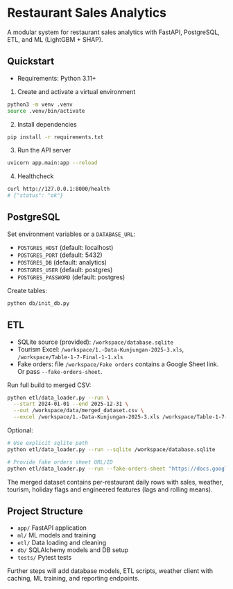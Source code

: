 # Restaurant Sales Analytics

A modular system for restaurant sales analytics with FastAPI, PostgreSQL, ETL, and ML (LightGBM + SHAP).

## Quickstart

- Requirements: Python 3.11+

1) Create and activate a virtual environment

```bash
python3 -m venv .venv
source .venv/bin/activate
```

2) Install dependencies

```bash
pip install -r requirements.txt
```

3) Run the API server

```bash
uvicorn app.main:app --reload
```

4) Healthcheck

```bash
curl http://127.0.0.1:8000/health
# {"status": "ok"}
```

## PostgreSQL

Set environment variables or a `DATABASE_URL`:

- `POSTGRES_HOST` (default: localhost)
- `POSTGRES_PORT` (default: 5432)
- `POSTGRES_DB` (default: analytics)
- `POSTGRES_USER` (default: postgres)
- `POSTGRES_PASSWORD` (default: postgres)

Create tables:

```bash
python db/init_db.py
```

## ETL

- SQLite source (provided): `/workspace/database.sqlite`
- Tourism Excel: `/workspace/1.-Data-Kunjungan-2025-3.xls`, `/workspace/Table-1-7-Final-1-1.xls`
- Fake orders: file `/workspace/Fake orders` contains a Google Sheet link. Or pass `--fake-orders-sheet`.

Run full build to merged CSV:

```bash
python etl/data_loader.py --run \
  --start 2024-01-01 --end 2025-12-31 \
  --out /workspace/data/merged_dataset.csv \
  --excel /workspace/1.-Data-Kunjungan-2025-3.xls /workspace/Table-1-7-Final-1-1.xls
```

Optional:

```bash
# Use explicit sqlite path
python etl/data_loader.py --run --sqlite /workspace/database.sqlite

# Provide fake orders sheet URL/ID
python etl/data_loader.py --run --fake-orders-sheet "https://docs.google.com/spreadsheets/d/<ID>/edit"
```

The merged dataset contains per-restaurant daily rows with sales, weather, tourism, holiday flags and engineered features (lags and rolling means).

## Project Structure

- `app/` FastAPI application
- `ml/` ML models and training
- `etl/` Data loading and cleaning
- `db/` SQLAlchemy models and DB setup
- `tests/` Pytest tests

Further steps will add database models, ETL scripts, weather client with caching, ML training, and reporting endpoints.
